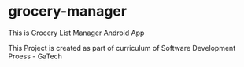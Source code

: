 # grocery-manager

This is Grocery List Manager Android App

This Project is created as part of curriculum of Software Development Proess - GaTech
